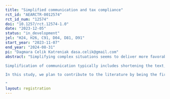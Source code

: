 ```yaml
---
title: "Simplified communication and tax compliance"
rct_id: "AEARCTR-0012574"
rct_id_num: "12574"
doi: "10.1257/rct.12574-1.0"
date: "2023-12-05"
status: "in_development"
jel: "H24, H26, C91, D04, D81, D91"
start_year: "2023-11-07"
end_year: "2024-08-31"
pi: "Dagmara Celik Katreniak dasa.celik@gmail.com"
abstract: "Simplifying complex situations seems to deliver more favorable outcomes in many domains, including Earned-income Tax Credit take-up rate  (Bhargava and Manoli 2015), portfolio investments (Carvalho and Silverman 2022), and taxes (Abeler and Jäger 2015). Hoppe et al. (2019) show that tax systems are judged complex by professional tax-advisors in most of the 100 countries they studied, while Blesse et al.(2019) 90% of Germans believe that the tax system needs to be substantially simplified. Recent literature in nudging for tax-compliance context shows that simplification can be even more effective than the deterrence nudge (De Neve et al. 2021; Cahlíková et al. 2021; Dwenger et al. 2016).
Simplification of communication typically includes shortening the text, reducing the information content, creating a coherent structure, replacing complex words with simpler alternatives, and highlighting action-relevant information. This lowers information overload and allows to use of scarce attention resources more efficiently and might directly help to overcome transaction costs of dealing with the situation and increase the salience of the communicated message. It may even motivate recipients to tackle the problem sooner (Dušek, Pardo, and Traxler 2022). However, it is unclear which channels matter more than others, as current literature offers only partial answers. In a TV-fee evasion context, Cahlíková et al. (2021) find that reducing transaction costs of reaction procedure contributes only modestly to overall effects on compliance. Bholat et al.(2019) show that simplifying key messages of the central bank increases the comprehension of the general public, but also the trust and reputation of the central bank. This raises questions about the indirect effects a simplified message can bring.
In this study, we plan to contribute to the literature by being the first to disentangle direct and indirect effects which simplified communication from a tax-collecting authority to taxpayers may bring. The direct effects have been already studied and cover the reduced information frictions and transaction costs of dealing with the situation. The indirect effects cover (i) changes in the social norms associated with the tax payments (Bobek, Hageman, and Kelliher 2013), (ii) changes in the perceived competence of the tax-collecting authority and, therefore, the credibility of enforcement, and (iii) a change in a relationship with the tax-collecting authority in the spirit of procedural justice theory (Tyler 2003), and (iv) increased motivation of taxpayers to deal with the situation. 
"
layout: registration
---
```


